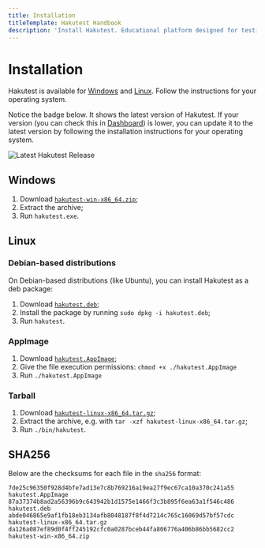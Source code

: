```yaml
---
title: Installation
titleTemplate: Hakutest Handbook
description: 'Install Hakutest. Educational platform designed for testing, quizzes, and exams with automatic answer checking'
---
```


# Installation

Hakutest is available for [Windows](#windows) and [Linux](#linux).
Follow the instructions for your operating system.

Notice the badge below. It shows the latest version of Hakutest. If your
version (you can check this in [Dashboard](/handbook/guide/02-dashboard)) is
lower, you can update it to the latest version by following the installation
instructions for your operating system.

![Latest Hakutest Release](https://img.shields.io/github/v/release/shelepuginivan/hakutest?style=for-the-badge&color=1b9e14)

## Windows

1. Download [`hakutest-win-x86_64.zip`](https://github.com/shelepuginivan/hakutest/releases/latest/download/hakutest-win-x86_64.zip);
2. Extract the archive;
3. Run `hakutest.exe`.

## Linux

### Debian-based distributions

On Debian-based distributions (like Ubuntu), you can install Hakutest as a deb package:

1. Download [`hakutest.deb`](https://github.com/shelepuginivan/hakutest/releases/latest/download/hakutest.deb);
2. Install the package by running `sudo dpkg -i hakutest.deb`;
3. Run `hakutest`.

### AppImage

1. Download [`hakutest.AppImage`](https://github.com/shelepuginivan/hakutest/releases/latest/download/hakutest.AppImage);
2. Give the file execution permissions: `chmod +x ./hakutest.AppImage`
3. Run `./hakutest.AppImage`

### Tarball

1. Download [`hakutest-linux-x86_64.tar.gz`](https://github.com/shelepuginivan/hakutest/releases/latest/download/hakutest-linux-x86_64.tar.gz);
2. Extract the archive, e.g. with `tar -xzf hakutest-linux-x86_64.tar.gz`;
3. Run `./bin/hakutest`.

## SHA256

Below are the checksums for each file in the `sha256` format:

```
7de25c96350f928d4bfe7ad13e7c8b769216a19ea27f9ec67ca10a370c241a55  hakutest.AppImage
87a37374b8ad2a56396b9c643942b1d1575e1466f3c3b895f6ea63a1f546c486  hakutest.deb
abde046865e9af1fb18eb3134afb8048187f8f4d7214c765c16069d57bf57cdc  hakutest-linux-x86_64.tar.gz
da126a087ef89d0f4ff245192cfc0a0287bceb44fa806776a406b86bb5682cc2  hakutest-win-x86_64.zip
```
